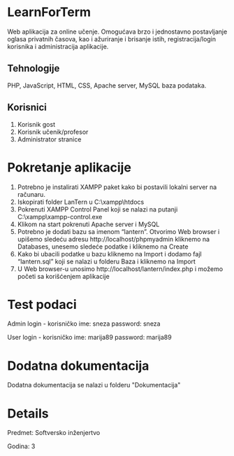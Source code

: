 # LearnForTerm
Web aplikacija za online učenje. Omogućava brzo i jednostavno postavljanje oglasa privatnih časova, kao i ažuriranje i brisanje istih, registracija/login korisnika i
administracija aplikacije.

## Tehnologije 
PHP, JavaScript, HTML, CSS, Apache server, MySQL baza podataka. 

## Korisnici 
1. Korisnik gost
2. Korisnik učenik/profesor
3. Administrator stranice

# Pokretanje aplikacije 
1. Potrebno je instalirati XAMPP paket kako bi postavili lokalni server na računaru.
2. Iskopirati folder LanTern u C:\xampp\htdocs
3. Pokrenuti XAMPP Control Panel koji se nalazi na putanji C:\xampp\xampp-control.exe
4. Klikom na start pokrenuti Apache server i MySQL
5. Potrebno je dodati bazu sa imenom “lantern”. Otvorimo Web browser i upišemo sledeću adresu http://localhost/phpmyadmin kliknemo na Databases, unesemo sledeće 
   podatke i kliknemo na Create
6. Kako bi ubacili podatke u bazu kliknemo na Import i dodamo fajl “lantern.sql” koji se nalazi u folderu Baza i kliknemo na Import
7. U Web browser-u unosimo http://localhost/lantern/index.php i možemo početi sa korišćenjem aplikacije

# Test podaci 
Admin login - korisničko ime: sneza password: sneza

User login - korisničko ime: marija89 password: marija89

# Dodatna dokumentacija 
Dodatna dokumentacija se nalazi u folderu "Dokumentacija" 

# Details
Predmet: Softversko inženjertvo 

Godina: 3

